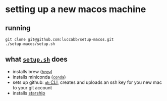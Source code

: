 # setting up a new macos machine

## running
```shell
git clone git@github.com:luccabb/setup-macos.git
./setup-macos/setup.sh
```
## what [`setup.sh`](https://github.com/luccabb/setup-macos/blob/main/setup.sh) does
- installs brew ([`brew`](https://brew.sh/))
- installs miniconda ([`conda`](https://www.anaconda.com/docs/getting-started/miniconda/main))
- sets up github: [`gh` CLI](https://github.com/cli/cli), creates and uploads an ssh key for you new mac to your git account
- installs [starship](https://starship.rs/)
